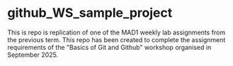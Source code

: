 # github_WS_sample_project
This is repo is replication of one of the MAD1 weekly lab assignments from the previous term. This repo has been created to complete the assignment requirements of the "Basics of Git and Github" workshop organised in September 2025.
